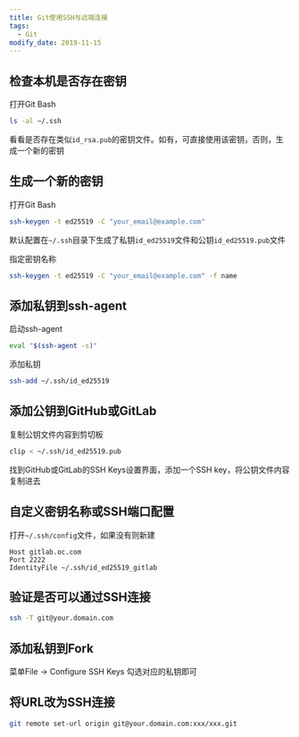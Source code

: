 ```yaml
---
title: Git使用SSH与远端连接
tags: 
  - Git
modify_date: 2019-11-15
---
```

## 检查本机是否存在密钥

打开Git Bash
<!--more-->

```bash
ls -al ~/.ssh
```

看看是否存在类似`id_rsa.pub`的密钥文件。如有，可直接使用该密钥，否则，生成一个新的密钥

## 生成一个新的密钥

打开Git Bash

```bash
ssh-keygen -t ed25519 -C "your_email@example.com"
```

默认配置在`~/.ssh`目录下生成了私钥`id_ed25519`文件和公钥`id_ed25519.pub`文件

指定密钥名称

```bash
ssh-keygen -t ed25519 -C "your_email@example.com" -f name
```

## 添加私钥到ssh-agent

启动ssh-agent

```bash
eval "$(ssh-agent -s)"
```

添加私钥

```bash
ssh-add ~/.ssh/id_ed25519
```

## 添加公钥到GitHub或GitLab

复制公钥文件内容到剪切板

```bash
clip < ~/.ssh/id_ed25519.pub
```

找到GitHub或GitLab的SSH Keys设置界面，添加一个SSH key，将公钥文件内容复制进去

## 自定义密钥名称或SSH端口配置

打开`~/.ssh/config`文件，如果没有则新建

```
Host gitlab.oc.com
Port 2222
IdentityFile ~/.ssh/id_ed25519_gitlab
```

## 验证是否可以通过SSH连接

```bash
ssh -T git@your.domain.com
```

## 添加私钥到Fork

菜单File -> Configure SSH Keys 勾选对应的私钥即可

## 将URL改为SSH连接

```bash
git remote set-url origin git@your.domain.com:xxx/xxx.git
```


